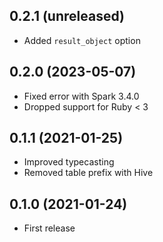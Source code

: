 ## 0.2.1 (unreleased)

- Added `result_object` option

## 0.2.0 (2023-05-07)

- Fixed error with Spark 3.4.0
- Dropped support for Ruby < 3

## 0.1.1 (2021-01-25)

- Improved typecasting
- Removed table prefix with Hive

## 0.1.0 (2021-01-24)

- First release
